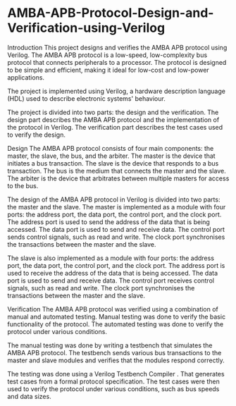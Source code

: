 # AMBA-APB-Protocol-Design-and-Verification-using-Verilog
Introduction This project designs and verifies the AMBA APB protocol using Verilog. The AMBA APB protocol is a low-speed, low-complexity bus protocol that connects peripherals to a processor. The protocol is designed to be simple and efficient, making it ideal for low-cost and low-power applications.

The project is implemented using Verilog, a hardware description language (HDL) used to describe electronic systems' behaviour.

The project is divided into two parts: the design and the verification. The design part describes the AMBA APB protocol and the implementation of the protocol in Verilog. The verification part describes the test cases used to verify the design.

Design
The AMBA APB protocol consists of four main components: the master, the slave, the bus, and the arbiter. The master is the device that initiates a bus transaction. The slave is the device that responds to a bus transaction. The bus is the medium that connects the master and the slave. The arbiter is the device that arbitrates between multiple masters for access to the bus.

The design of the AMBA APB protocol in Verilog is divided into two parts: the master and the slave. The master is implemented as a module with four ports: the address port, the data port, the control port, and the clock port. The address port is used to send the address of the data that is being accessed. The data port is used to send and receive data. The control port sends control signals, such as read and write. The clock port synchronises the transactions between the master and the slave.

The slave is also implemented as a module with four ports: the address port, the data port, the control port, and the clock port. The address port is used to receive the address of the data that is being accessed. The data port is used to send and receive data. The control port receives control signals, such as read and write. The clock port synchronises the transactions between the master and the slave.

Verification
The AMBA APB protocol was verified using a combination of manual and automated testing. Manual testing was done to verify the basic functionality of the protocol. The automated testing was done to verify the protocol under various conditions.

The manual testing was done by writing a testbench that simulates the AMBA APB protocol. The testbench sends various bus transactions to the master and slave modules and verifies that the modules respond correctly.

The testing was done using a Verilog Testbench Compiler . That generates test cases from a formal protocol specification. The test cases were then used to verify the protocol under various conditions, such as bus speeds and data sizes.
